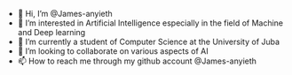 - 👋 Hi, I’m @James-anyieth 
- 👀 I’m interested in Artificial Intelligence especially in the field of Machine and Deep learning
- 🌱 I’m currently a student of Computer Science at the University of Juba
- 💞️ I’m looking to collaborate on various aspects of AI
- 📫 How to reach me through my github account @James-anyieth

<!---
James-anyieth/James-anyieth is a ✨ special ✨ repository because its `README.md` (this file) appears on your GitHub profile.
You can click the Preview link to take a look at your changes.
--->
